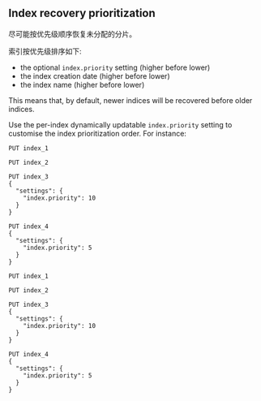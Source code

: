 ## Index recovery prioritization



尽可能按优先级顺序恢复未分配的分片。

索引按优先级排序如下:

- the optional `index.priority` setting (higher before lower)
- the index creation date (higher before lower)
- the index name (higher before lower)



This means that, by default, newer indices will be recovered before older indices.



Use the per-index dynamically updatable `index.priority` setting to customise the index prioritization order. For instance:



```console
PUT index_1

PUT index_2

PUT index_3
{
  "settings": {
    "index.priority": 10
  }
}

PUT index_4
{
  "settings": {
    "index.priority": 5
  }
}
```



```console
PUT index_1

PUT index_2

PUT index_3
{
  "settings": {
    "index.priority": 10
  }
}

PUT index_4
{
  "settings": {
    "index.priority": 5
  }
}
```